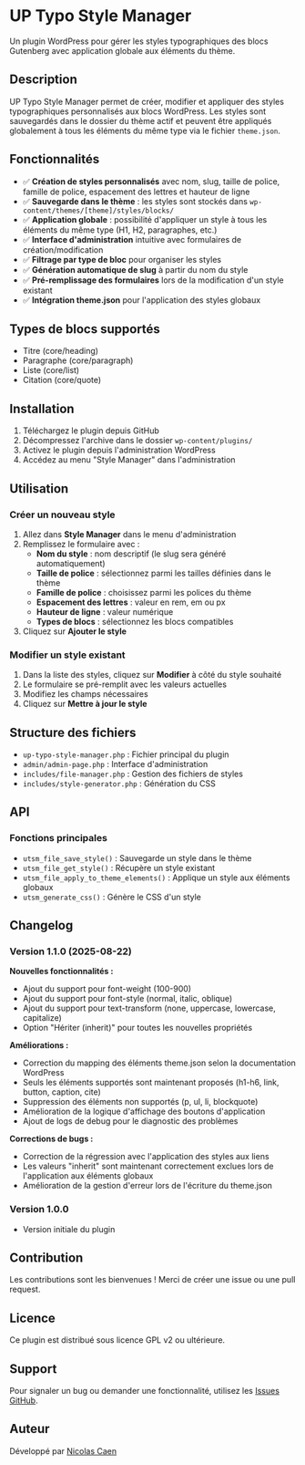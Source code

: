 # UP Typo Style Manager

Un plugin WordPress pour gérer les styles typographiques des blocs Gutenberg avec application globale aux éléments du thème.

## Description

UP Typo Style Manager permet de créer, modifier et appliquer des styles typographiques personnalisés aux blocs WordPress. Les styles sont sauvegardés dans le dossier du thème actif et peuvent être appliqués globalement à tous les éléments du même type via le fichier `theme.json`.

## Fonctionnalités

- ✅ **Création de styles personnalisés** avec nom, slug, taille de police, famille de police, espacement des lettres et hauteur de ligne
- ✅ **Sauvegarde dans le thème** : les styles sont stockés dans `wp-content/themes/[theme]/styles/blocks/`
- ✅ **Application globale** : possibilité d'appliquer un style à tous les éléments du même type (H1, H2, paragraphes, etc.)
- ✅ **Interface d'administration** intuitive avec formulaires de création/modification
- ✅ **Filtrage par type de bloc** pour organiser les styles
- ✅ **Génération automatique de slug** à partir du nom du style
- ✅ **Pré-remplissage des formulaires** lors de la modification d'un style existant
- ✅ **Intégration theme.json** pour l'application des styles globaux

## Types de blocs supportés

- Titre (core/heading)
- Paragraphe (core/paragraph)
- Liste (core/list)
- Citation (core/quote)

## Installation

1. Téléchargez le plugin depuis GitHub
2. Décompressez l'archive dans le dossier `wp-content/plugins/`
3. Activez le plugin depuis l'administration WordPress
4. Accédez au menu "Style Manager" dans l'administration

## Utilisation

### Créer un nouveau style

1. Allez dans **Style Manager** dans le menu d'administration
2. Remplissez le formulaire avec :
   - **Nom du style** : nom descriptif (le slug sera généré automatiquement)
   - **Taille de police** : sélectionnez parmi les tailles définies dans le thème
   - **Famille de police** : choisissez parmi les polices du thème
   - **Espacement des lettres** : valeur en rem, em ou px
   - **Hauteur de ligne** : valeur numérique
   - **Types de blocs** : sélectionnez les blocs compatibles
3. Cliquez sur **Ajouter le style**

### Modifier un style existant

1. Dans la liste des styles, cliquez sur **Modifier** à côté du style souhaité
2. Le formulaire se pré-remplit avec les valeurs actuelles
3. Modifiez les champs nécessaires
4. Cliquez sur **Mettre à jour le style**


## Structure des fichiers

- `up-typo-style-manager.php` : Fichier principal du plugin
- `admin/admin-page.php` : Interface d'administration
- `includes/file-manager.php` : Gestion des fichiers de styles
- `includes/style-generator.php` : Génération du CSS

## API

### Fonctions principales

- `utsm_file_save_style()` : Sauvegarde un style dans le thème
- `utsm_file_get_style()` : Récupère un style existant
- `utsm_file_apply_to_theme_elements()` : Applique un style aux éléments globaux
- `utsm_generate_css()` : Génère le CSS d'un style

## Changelog

### Version 1.1.0 (2025-08-22)

**Nouvelles fonctionnalités :**
- Ajout du support pour font-weight (100-900)
- Ajout du support pour font-style (normal, italic, oblique)
- Ajout du support pour text-transform (none, uppercase, lowercase, capitalize)
- Option "Hériter (inherit)" pour toutes les nouvelles propriétés

**Améliorations :**
- Correction du mapping des éléments theme.json selon la documentation WordPress
- Seuls les éléments supportés sont maintenant proposés (h1-h6, link, button, caption, cite)
- Suppression des éléments non supportés (p, ul, li, blockquote)
- Amélioration de la logique d'affichage des boutons d'application
- Ajout de logs de debug pour le diagnostic des problèmes

**Corrections de bugs :**
- Correction de la régression avec l'application des styles aux liens
- Les valeurs "inherit" sont maintenant correctement exclues lors de l'application aux éléments globaux
- Amélioration de la gestion d'erreur lors de l'écriture du theme.json

### Version 1.0.0
- Version initiale du plugin

## Contribution

Les contributions sont les bienvenues ! Merci de créer une issue ou une pull request.

## Licence

Ce plugin est distribué sous licence GPL v2 ou ultérieure.

## Support

Pour signaler un bug ou demander une fonctionnalité, utilisez les [Issues GitHub](https://github.com/NicolasCaen/up-typo-style-manager/issues).

## Auteur

Développé par [Nicolas Caen](https://github.com/NicolasCaen)

